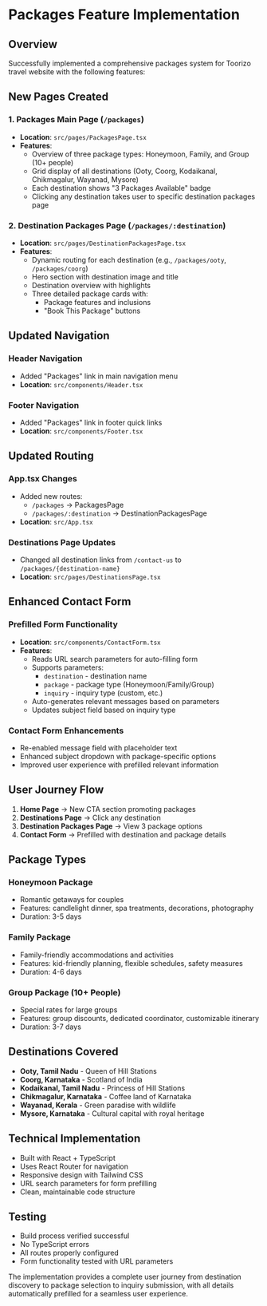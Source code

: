 # Packages Feature Implementation

## Overview

Successfully implemented a comprehensive packages system for Toorizo travel website with the following features:

## New Pages Created

### 1. Packages Main Page (`/packages`)

- **Location**: `src/pages/PackagesPage.tsx`
- **Features**:
  - Overview of three package types: Honeymoon, Family, and Group (10+ people)
  - Grid display of all destinations (Ooty, Coorg, Kodaikanal, Chikmagalur, Wayanad, Mysore)
  - Each destination shows "3 Packages Available" badge
  - Clicking any destination takes user to specific destination packages page

### 2. Destination Packages Page (`/packages/:destination`)

- **Location**: `src/pages/DestinationPackagesPage.tsx`
- **Features**:
  - Dynamic routing for each destination (e.g., `/packages/ooty`, `/packages/coorg`)
  - Hero section with destination image and title
  - Destination overview with highlights
  - Three detailed package cards with:
    - Package features and inclusions
    - "Book This Package" buttons

## Updated Navigation

### Header Navigation

- Added "Packages" link in main navigation menu
- **Location**: `src/components/Header.tsx`

### Footer Navigation

- Added "Packages" link in footer quick links
- **Location**: `src/components/Footer.tsx`

## Updated Routing

### App.tsx Changes

- Added new routes:
  - `/packages` → PackagesPage
  - `/packages/:destination` → DestinationPackagesPage
- **Location**: `src/App.tsx`

### Destinations Page Updates

- Changed all destination links from `/contact-us` to `/packages/{destination-name}`
- **Location**: `src/pages/DestinationsPage.tsx`

## Enhanced Contact Form

### Prefilled Form Functionality

- **Location**: `src/components/ContactForm.tsx`
- **Features**:
  - Reads URL search parameters for auto-filling form
  - Supports parameters:
    - `destination` - destination name
    - `package` - package type (Honeymoon/Family/Group)
    - `inquiry` - inquiry type (custom, etc.)
  - Auto-generates relevant messages based on parameters
  - Updates subject field based on inquiry type

### Contact Form Enhancements

- Re-enabled message field with placeholder text
- Enhanced subject dropdown with package-specific options
- Improved user experience with prefilled relevant information

## User Journey Flow

1. **Home Page** → New CTA section promoting packages
2. **Destinations Page** → Click any destination
3. **Destination Packages Page** → View 3 package options
4. **Contact Form** → Prefilled with destination and package details

## Package Types

### Honeymoon Package

- Romantic getaways for couples
- Features: candlelight dinner, spa treatments, decorations, photography
- Duration: 3-5 days

### Family Package

- Family-friendly accommodations and activities
- Features: kid-friendly planning, flexible schedules, safety measures
- Duration: 4-6 days

### Group Package (10+ People)

- Special rates for large groups
- Features: group discounts, dedicated coordinator, customizable itinerary
- Duration: 3-7 days

## Destinations Covered

- **Ooty, Tamil Nadu** - Queen of Hill Stations
- **Coorg, Karnataka** - Scotland of India
- **Kodaikanal, Tamil Nadu** - Princess of Hill Stations
- **Chikmagalur, Karnataka** - Coffee land of Karnataka
- **Wayanad, Kerala** - Green paradise with wildlife
- **Mysore, Karnataka** - Cultural capital with royal heritage

## Technical Implementation

- Built with React + TypeScript
- Uses React Router for navigation
- Responsive design with Tailwind CSS
- URL search parameters for form prefilling
- Clean, maintainable code structure

## Testing

- Build process verified successful
- No TypeScript errors
- All routes properly configured
- Form functionality tested with URL parameters

The implementation provides a complete user journey from destination discovery to package selection to inquiry submission, with all details automatically prefilled for a seamless user experience.
